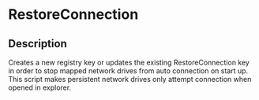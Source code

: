 # RestoreConnection

## Description
Creates a new registry key or updates the existing RestoreConnection key in order to stop mapped network drives from auto connection on start up. This script makes persistent network drives only attempt connection when opened in explorer.
